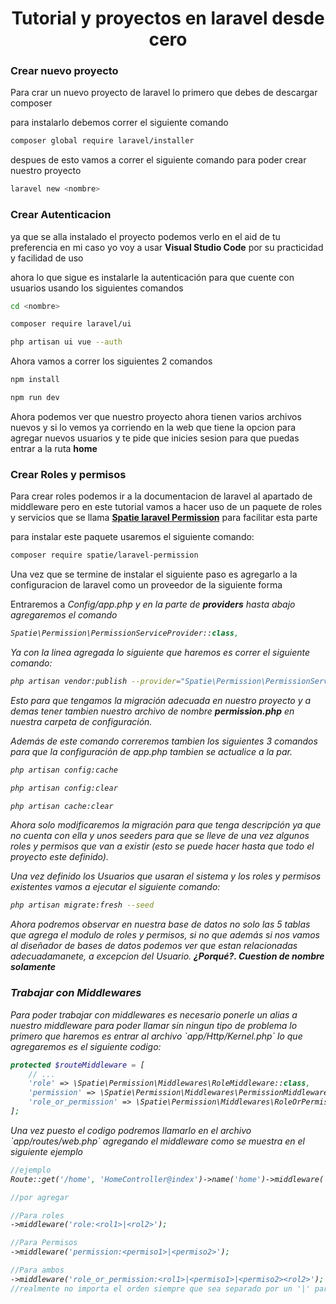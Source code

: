 <h1 align="center">Tutorial y proyectos en laravel desde cero</h1>
<h3>Crear nuevo proyecto</h3>
<p>Para crar un nuevo proyecto de laravel lo primero que debes de descargar composer</p>
<p>para instalarlo debemos correr el siguiente comando</p>

```bash
composer global require laravel/installer
```

<p>despues de esto vamos a correr el siguiente comando para poder crear nuestro proyecto</p>

```bash
laravel new <nombre>
```
<h3>Crear Autenticacion</h3>
<p>ya que se alla instalado el proyecto podemos verlo en el aid de tu preferencia en mi caso yo voy a usar <b>Visual Studio Code</b> por su practicidad y facilidad de uso</p>
<p>ahora lo que sigue es instalarle la autenticación para que cuente con usuarios usando los siguientes comandos</p>

```bash
cd <nombre>

composer require laravel/ui

php artisan ui vue --auth
```
<p>Ahora vamos a correr los siguientes 2 comandos</p>

```bash
npm install

npm run dev
```

<p>Ahora podemos ver que nuestro proyecto ahora tienen varios archivos nuevos y si lo vemos ya corriendo en la web que tiene la opcion para agregar nuevos usuarios y te pide que inicies sesion para que puedas entrar a la ruta <b>home</b></p>
<h3>Crear Roles y permisos</h3>

<p>Para crear roles podemos ir a la documentacion de laravel al apartado de <me>middleware</me> pero en este tutorial vamos a hacer uso de un paquete de roles y servicios que se llama <a href="https://github.com/spatie/laravel-permission"><b>Spatie laravel Permission</b></a> para facilitar esta parte</p>
<p>para instalar este paquete usaremos el siguiente comando:</p>

```bash
composer require spatie/laravel-permission
```

<p>Una vez que se termine de instalar el siguiente paso es agregarlo a la configuracion de laravel como un proveedor de la siguiente forma</p>
<p>Entraremos a <em>Config/app.php</emm> y en la parte de <b><em>providers</em></b> hasta abajo agregaremos el comando</p>

```php
Spatie\Permission\PermissionServiceProvider::class,
```

<p>Ya con la linea agregada lo siguiente que haremos es correr el siguiente comando:</p>

```bash
php artisan vendor:publish --provider="Spatie\Permission\PermissionServiceProvider"
```

<p>Esto para que tengamos la migración adecuada en nuestro proyecto y a demas tener tambien nuestro archivo de nombre <b>permission.php</b> en nuestra carpeta de configuración.</p>

<p>Además de este comando correremos tambien los siguientes 3 comandos para que la configuración de <em>app.php</em> tambien se actualice a la par.</p>

```bash
php artisan config:cache

php artisan config:clear

php artisan cache:clear
```

<p>Ahora solo modificaremos la migración para que tenga descripción ya que no cuenta con ella y unos <em>seeders</em> para que se lleve de una vez algunos roles y permisos que van a existir (esto se puede hacer hasta que todo el proyecto este definido).</p>
<p>Una vez definido los Usuarios que usaran el sistema y los roles y permisos existentes vamos a ejecutar el siguiente comando:</p>

```bash
php artisan migrate:fresh --seed
```

<p>Ahora podremos observar en nuestra base de datos no solo las 5 tablas que agrega el modulo de roles y permisos, si no que además si nos vamos al diseñador de bases de datos podemos ver que estan relacionadas adecuadamanete, a excepcion del Usuario. <b>¿Porqué?. Cuestion de nombre solamente</b></p>

<h3>Trabajar con Middlewares</h3>
<p style="display:inline;">Para poder trabajar con middlewares es necesario ponerle un alias a nuestro middleware para poder llamar sin ningun tipo de problema lo primero que haremos es entrar al archivo </p> `app/Http/Kernel.php` <p style="display:inline;"> lo que agregaremos es el siguiente codigo:</p>

```php
protected $routeMiddleware = [
    // ...
    'role' => \Spatie\Permission\Middlewares\RoleMiddleware::class,
    'permission' => \Spatie\Permission\Middlewares\PermissionMiddleware::class,
    'role_or_permission' => \Spatie\Permission\Middlewares\RoleOrPermissionMiddleware::class,
];
```

<p style="display:inline;">Una vez puesto el codigo podremos llamarlo en el archivo </p> `app/routes/web.php` <p style="display:inline;"> agregando el middleware como se muestra en el siguiente ejemplo</p>

```php
//ejemplo
Route::get('/home', 'HomeController@index')->name('home')->middleware('role:Invitado|Super Admin');

//por agregar

//Para roles
->middleware('role:<rol1>|<rol2>');

//Para Permisos
->middleware('permission:<permiso1>|<permiso2>');

//Para ambos
->middleware('role_or_permission:<rol1>|<permiso1>|<permiso2><rol2>');
//realmente no importa el orden siempre que sea separado por un '|' para diferenciar todo

```
